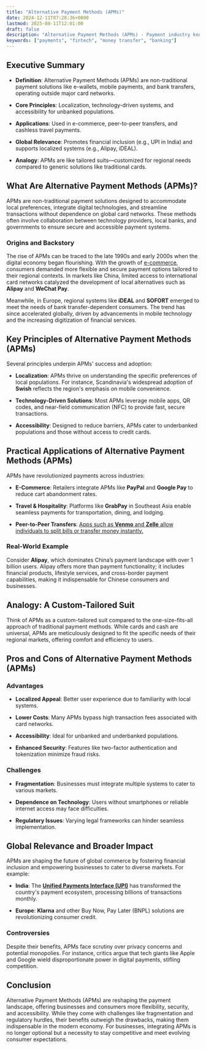 ```yaml
---
title: "Alternative Payment Methods (APMs)"
date: 2024-12-11T07:28:36+0000
lastmod: 2025-08-11T12:01:00
draft: false
description: "Alternative Payment Methods (APMs) - Payment industry knowledge and insights"
keywords: ["payments", "fintech", "money transfer", "banking"]
---
```


## Executive Summary

- **Definition**: Alternative Payment Methods (APMs) are non-traditional payment solutions like e-wallets, mobile payments, and bank transfers, operating outside major card networks.

- **Core Principles**: Localization, technology-driven systems, and accessibility for unbanked populations.

- **Applications**: Used in e-commerce, peer-to-peer transfers, and cashless travel payments.

- **Global Relevance**: Promotes financial inclusion (e.g., UPI in India) and supports localized systems (e.g., Alipay, iDEAL).

- **Analogy**: APMs are like tailored suits—customized for regional needs compared to generic solutions like traditional cards.

## What Are Alternative Payment Methods (APMs)?

APMs are non-traditional payment solutions designed to accommodate local preferences, integrate digital technologies, and streamline transactions without dependence on global card networks. These methods often involve collaboration between technology providers, local banks, and governments to ensure secure and accessible payment systems.

### Origins and Backstory

The rise of APMs can be traced to the late 1990s and early 2000s when the digital economy began flourishing. With the growth of [e-commerce](https://faisalkhanllc.xyz/resources/payments-wiki/e/e-commerce/), consumers demanded more flexible and secure payment options tailored to their regional contexts. In markets like China, limited access to international card networks catalyzed the development of local alternatives such as **Alipay** and **WeChat Pay**.

Meanwhile, in Europe, regional systems like **iDEAL** and **SOFORT** emerged to meet the needs of bank transfer-dependent consumers. The trend has since accelerated globally, driven by advancements in mobile technology and the increasing digitization of financial services.

## Key Principles of Alternative Payment Methods (APMs)

Several principles underpin APMs' success and adoption:

- **Localization**: APMs thrive on understanding the specific preferences of local populations. For instance, Scandinavia's widespread adoption of **Swish** reflects the region's emphasis on mobile convenience.

- **Technology-Driven Solutions**: Most APMs leverage mobile apps, QR codes, and near-field communication (NFC) to provide fast, secure transactions.

- **Accessibility**: Designed to reduce barriers, APMs cater to underbanked populations and those without access to credit cards.

## Practical Applications of Alternative Payment Methods (APMs)

APMs have revolutionized payments across industries:

- **E-Commerce**: Retailers integrate APMs like **PayPal** and **Google Pay** to reduce cart abandonment rates.

- **Travel & Hospitality**: Platforms like **GrabPay** in Southeast Asia enable seamless payments for transportation, dining, and lodging.

- **Peer-to-Peer Transfers**: [Apps such as **Venmo** and **Zelle** allow individuals to split bills or transfer money instantly.](https://faisalkhanllc.xyz/resources/payments-wiki/p/peer-to-peer-p2p/)

### Real-World Example

Consider **Alipay**, which dominates China’s payment landscape with over 1 billion users. Alipay offers more than payment functionality; it includes financial products, lifestyle services, and cross-border payment capabilities, making it indispensable for Chinese consumers and businesses.

## Analogy: A Custom-Tailored Suit

Think of APMs as a custom-tailored suit compared to the one-size-fits-all approach of traditional payment methods. While cards and cash are universal, APMs are meticulously designed to fit the specific needs of their regional markets, offering comfort and efficiency to users.

## Pros and Cons of Alternative Payment Methods (APMs)

### Advantages

- **Localized Appeal**: Better user experience due to familiarity with local systems.

- **Lower Costs**: Many APMs bypass high transaction fees associated with card networks.

- **Accessibility**: Ideal for unbanked and underbanked populations.

- **Enhanced Security**: Features like two-factor authentication and tokenization minimize fraud risks.

### Challenges

- **Fragmentation**: Businesses must integrate multiple systems to cater to various markets.

- **Dependence on Technology**: Users without smartphones or reliable internet access may face difficulties.

- **Regulatory Issues**: Varying legal frameworks can hinder seamless implementation.

## Global Relevance and Broader Impact

APMs are shaping the future of global commerce by fostering financial inclusion and empowering businesses to cater to diverse markets. For example:

- **India**: The **[Unified Payments Interface (UPI)](https://faisalkhanllc.xyz/resources/payments-wiki/u/unified-payments-interface-upi/)** has transformed the country's payment ecosystem, processing billions of transactions monthly.

- **Europe**: **Klarna** and other Buy Now, Pay Later (BNPL) solutions are revolutionizing consumer credit.

### Controversies

Despite their benefits, APMs face scrutiny over privacy concerns and potential monopolies. For instance, critics argue that tech giants like Apple and Google wield disproportionate power in digital payments, stifling competition.

## Conclusion

Alternative Payment Methods (APMs) are reshaping the payment landscape, offering businesses and consumers more flexibility, security, and accessibility. While they come with challenges like fragmentation and regulatory hurdles, their benefits outweigh the drawbacks, making them indispensable in the modern economy. For businesses, integrating APMs is no longer optional but a necessity to stay competitive and meet evolving consumer expectations.